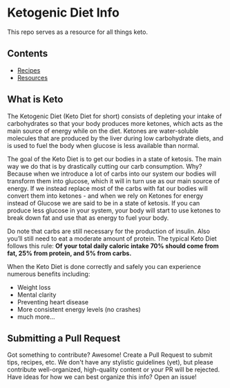# Ketogenic Diet Info

This repo serves as a resource for all things keto.

## Contents
* [Recipes](https://github.com/DevLifts/keto/blob/master/recipes/README.md)
* [Resources](https://github.com/DevLifts/keto/blob/master/resources/README.md)

## What is Keto

The Ketogenic Diet (Keto Diet for short) consists of depleting your intake of carbohydrates so that your body produces more ketones, which acts as the main source of energy while on the diet. Ketones are water-soluble molecules that are produced by the liver during low carbohydrate diets, and is used to fuel the body when glucose is less available than normal.

The goal of the Keto Diet is to get our bodies in a state of ketosis. The main way we do that is by drastically cutting our carb consumption. Why? Because when we introduce a lot of carbs into our system our bodies will transform them into glucose, which it will in turn use as our main source of energy. If we instead replace most of the carbs with fat our bodies will convert them into ketones - and when we rely on Ketones for energy instead of Glucose we are said to be in a state of ketosis. If you can produce less glucose in your system, your body will start to use ketones to break down fat and use that as energy to fuel your body.

Do note that carbs are still necessary for the production of insulin. Also you’ll still need to eat a moderate amount of protein. The typical Keto Diet follows this rule: **Of your total daily caloric intake 70% should come from fat, 25% from protein, and 5% from carbs.**

When the Keto Diet is done correctly and safely you can experience numerous benefits including:
- Weight loss
- Mental clarity
- Preventing heart disease
- More consistent energy levels (no crashes)
- much more...

## Submitting a Pull Request
Got something to contribute? Awesome! Create a Pull Request to submit tips, recipes, etc. We don't have any stylistic guidelines (yet), but please contribute well-organized, high-quality content or your PR will be rejected. Have ideas for how we can best organize this info? Open an issue!